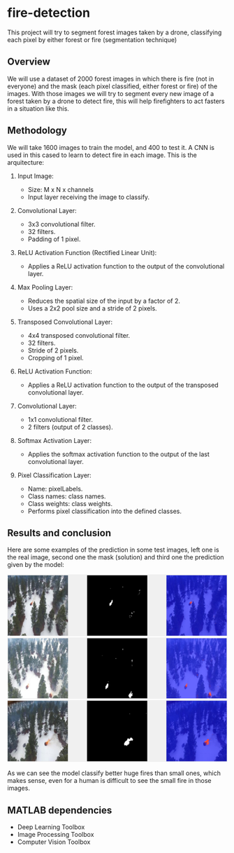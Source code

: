 # fire-detection
This project will try to segment forest images taken by a drone, classifying each pixel by either forest or fire (segmentation technique)

## Overview
We will use a dataset of 2000 forest images in which there is fire (not in everyone) and the mask (each pixel classified, either forest or fire) of the images.
With those images we will try to segment every new image of a forest taken by a drone to detect fire, this will help firefighters to act fasters in a situation like this.

## Methodology
We will take 1600 images to train the model, and 400 to test it. A CNN is used in this cased to learn to detect fire in each image. This is the arquitecture:

1. Input Image:
   - Size: M x N x channels
   - Input layer receiving the image to classify.

2. Convolutional Layer:
   - 3x3 convolutional filter.
   - 32 filters.
   - Padding of 1 pixel.

3. ReLU Activation Function (Rectified Linear Unit):
   - Applies a ReLU activation function to the output of the convolutional layer.

4. Max Pooling Layer:
   - Reduces the spatial size of the input by a factor of 2.
   - Uses a 2x2 pool size and a stride of 2 pixels.

5. Transposed Convolutional Layer:
   - 4x4 transposed convolutional filter.
   - 32 filters.
   - Stride of 2 pixels.
   - Cropping of 1 pixel.

6. ReLU Activation Function:
   - Applies a ReLU activation function to the output of the transposed convolutional layer.

7. Convolutional Layer:
   - 1x1 convolutional filter.
   - 2 filters (output of 2 classes).

8. Softmax Activation Layer:
   - Applies the softmax activation function to the output of the last convolutional layer.

9. Pixel Classification Layer:
   - Name: pixelLabels.
   - Class names: class names.
   - Class weights: class weights.
   - Performs pixel classification into the defined classes.

## Results and conclusion

Here are some examples of the prediction in some test images, left one is the real image, second one the mask (solution) and third one the prediction given by the model:

![Example 1](images/example1.png)
![Example 2](images/example2.png)
![Example 3](images/example3.png)

As we can see the model classify better huge fires than small ones, which makes sense, even for a human is difficult to see the small fire in those images.

## MATLAB dependencies
- Deep Learning Toolbox
- Image Processing Toolbox
- Computer Vision Toolbox

